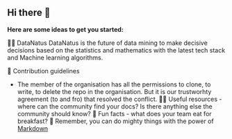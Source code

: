 ## Hi there 👋

**Here are some ideas to get you started:**

🙋‍♀️ DataNatus
DataNatus is the future of data mining to make decisive decisions based on the statistics and mathematics with the latest tech stack and Machine learning algorithms.

🌈 Contribution guidelines
- The member of the organisation has all the permissions to clone, to write, to delete the repo in the organisation. But it is our trustworhty agreement (to and fro) that resolved the conflict.
👩‍💻 Useful resources - where can the community find your docs? Is there anything else the community should know?
🍿 Fun facts - what does your team eat for breakfast?
🧙 Remember, you can do mighty things with the power of [Markdown](https://docs.github.com/github/writing-on-github/getting-started-with-writing-and-formatting-on-github/basic-writing-and-formatting-syntax)

